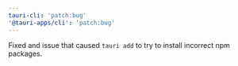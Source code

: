 ```yaml
---
tauri-cli: 'patch:bug'
'@tauri-apps/cli': 'patch:bug'
---
```


Fixed and issue that caused `tauri add` to try to install incorrect npm packages.
